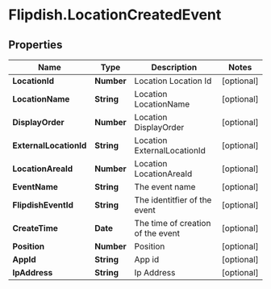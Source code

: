 # Flipdish.LocationCreatedEvent

## Properties
Name | Type | Description | Notes
------------ | ------------- | ------------- | -------------
**LocationId** | **Number** | Location Location Id | [optional] 
**LocationName** | **String** | Location LocationName | [optional] 
**DisplayOrder** | **Number** | Location DisplayOrder | [optional] 
**ExternalLocationId** | **String** | Location ExternalLocationId | [optional] 
**LocationAreaId** | **Number** | Location LocationAreaId | [optional] 
**EventName** | **String** | The event name | [optional] 
**FlipdishEventId** | **String** | The identitfier of the event | [optional] 
**CreateTime** | **Date** | The time of creation of the event | [optional] 
**Position** | **Number** | Position | [optional] 
**AppId** | **String** | App id | [optional] 
**IpAddress** | **String** | Ip Address | [optional] 


